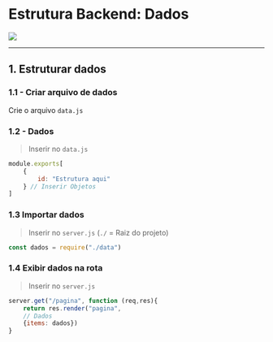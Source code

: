 # **Estrutura Backend**: Dados

[![](https://img.shields.io/badge/1.-Estruturar%20dados-4969D7?style=flat-square&labelColor=21275C)](#1-estruturar-dados)
___

## **1.** Estruturar dados

### **1.1** - Criar arquivo de dados
Crie o arquivo `data.js`

### **1.2** - Dados
> Inserir no `data.js`

```javascript
module.exports[
    {
        id: "Estrutura aqui"
    } // Inserir Objetos
]
```

### **1.3** Importar dados
> Inserir no `server.js` (`./` = Raiz do projeto)

```javascript
const dados = require("./data")
```

### **1.4** Exibir dados na rota
> Inserir no `server.js`

```javascript
server.get("/pagina", function (req,res){
    return res.render("pagina", 
    // Dados
    {items: dados})
}
```
